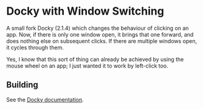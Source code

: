 Docky with Window Switching
===========================

A small fork Docky (2.1.4) which changes the behaviour of clicking on an app. Now, if there is only one window open, it brings that one forward, and does nothing else on subsequent clicks. If there are multiple windows open, it cycles through them.

Yes, I know that this sort of thing can already be achieved by using the mouse wheel on an app; I just wanted it to work by left-click too.


Building
--------

See the [Docky documentation](http://wiki.go-docky.com/index.php?title=Installation#Installing_From_Source "Building Docky from Source").